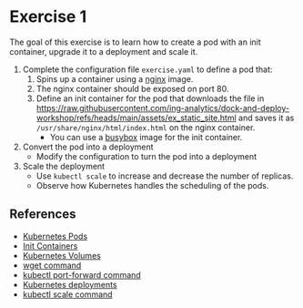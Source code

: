 # Exercise 1

The goal of this exercise is to learn how to create a pod with an init container, upgrade it to a deployment and scale it.

1. Complete the configuration file `exercise.yaml` to define a pod that:
   1. Spins up a container using a [nginx](https://hub.docker.com/_/nginx) image.
   2. The nginx container should be exposed on port 80.
   3. Define an init container for the pod that downloads the file in <https://raw.githubusercontent.com/ing-analytics/dock-and-deploy-workshop/refs/heads/main/assets/ex_static_site.html> and saves it as `/usr/share/nginx/html/index.html` on the nginx container.
      - You can use a [busybox](https://hub.docker.com/_/busybox) image for the init container.
2. Convert the pod into a deployment
   - Modify the configuration to turn the pod into a deployment
3. Scale the deployment
   - Use `kubectl scale` to increase and decrease the number of replicas.
   - Observe how Kubernetes handles the scheduling of the pods.

## References

- [Kubernetes Pods](https://kubernetes.io/docs/concepts/workloads/pods/)
- [Init Containers](https://kubernetes.io/docs/concepts/workloads/pods/init-containers/)
- [Kubernetes Volumes](https://kubernetes.io/docs/concepts/storage/volumes/)
- [wget command](https://www.gnu.org/software/wget/manual/wget.html#Examples)
- [kubectl port-forward command](https://kubernetes.io/docs/reference/kubectl/generated/kubectl_port-forward/)
- [Kubernetes deployments](https://kubernetes.io/docs/concepts/workloads/controllers/deployment/#creating-a-deployment)
- [kubectl scale command](https://kubernetes.io/docs/reference/kubectl/generated/kubectl_scale/)
